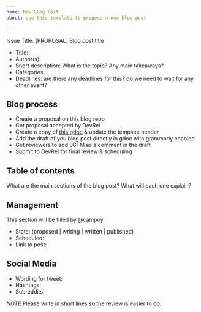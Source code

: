 ```yaml
---
name: New Blog Post
about: Use this template to propose a new blog post

---
```


Issue Title: [PROPOSAL] Blog post title

* Title:
* Author(s):
* Short description: What is the topic? Any main takeaways?
* Categories:
* Deadlines: are there any deadlines for this? do we need to wait for any other event?

## Blog process

- Create a proposal on this blog repo
- Get proposal accepted by DevRel
- Create a copy of [this gdoc](https://docs.google.com/document/d/1BxhHlkxytm-xCDVy4vRkdyjqwe9w7pIWoauaLpMMreE/edit#heading=h.rujpt9lvqbj8) & update the template header 
- Add the draft of you blog post directly in gdoc with grammarly enabled
- Get reviewers to add LGTM as a comment in the draft
- Submit to DevRel for final review & scheduling

## Table of contents

What are the main sections of the blog post? What will each one explain?

## Management

This section will be filled by @campoy.

* State: (proposed | writing | written | published)
* Scheduled:
* Link to post:

## Social Media

* Wording for tweet:
* Hashtags:
* Subreddits:

*NOTE* Please write in short lines so the review is easier to do.
